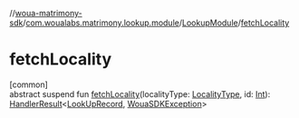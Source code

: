 //[woua-matrimony-sdk](../../../index.md)/[com.woualabs.matrimony.lookup.module](../index.md)/[LookupModule](index.md)/[fetchLocality](fetch-locality.md)

# fetchLocality

[common]\
abstract suspend fun [fetchLocality](fetch-locality.md)(localityType: [LocalityType](../../com.woualabs.matrimony.type/-locality-type/index.md), id: [Int](https://kotlinlang.org/api/latest/jvm/stdlib/kotlin/-int/index.html)): [HandlerResult](../../com.woualabs.matrimony.errors/-handler-result/index.md)<[LookUpRecord](../../com.woualabs.matrimony.lookup.mapper/-look-up-record/index.md), [WouaSDKException](../../com.woualabs.matrimony.errors.exception/-woua-s-d-k-exception/index.md)>
